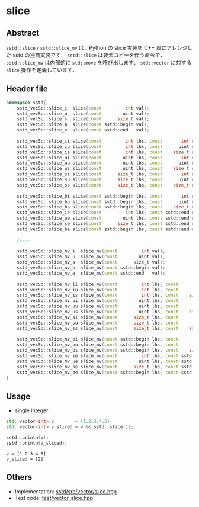 # slice
## Abstract
```sstd::slice``` / ```sstd::slice_mv``` は，Python の slice 実装を C++ 風にアレンジした sstd の独自実装です．
```sstd::slice``` は要素コピーを伴う命令で，```sstd::slice_mv``` は内部的に ```std::move``` を呼び出します．
```std::vector``` に対する ```slice``` 操作を定義しています．

## Header file
```c++
namespace sstd{
    sstd_vecSc::slice_i  slice(const         int val);
    sstd_vecSc::slice_u  slice(const        uint val);
    sstd_vecSc::slice_s  slice(const      size_t val);
    sstd_vecSc::slice_b  slice(const sstd::begin val);
    sstd_vecSc::slice_e  slice(const sstd::end   val);
    
    sstd_vecSc::slice_ii slice(const         int lhs, const       int rhs);
    sstd_vecSc::slice_iu slice(const         int lhs, const      uint rhs);
    sstd_vecSc::slice_is slice(const         int lhs, const    size_t rhs);
    sstd_vecSc::slice_ui slice(const        uint lhs, const       int rhs);
    sstd_vecSc::slice_uu slice(const        uint lhs, const      uint rhs);
    sstd_vecSc::slice_us slice(const        uint lhs, const    size_t rhs);
    sstd_vecSc::slice_si slice(const      size_t lhs, const       int rhs);
    sstd_vecSc::slice_su slice(const      size_t lhs, const      uint rhs);
    sstd_vecSc::slice_ss slice(const      size_t lhs, const    size_t rhs);
    
    sstd_vecSc::slice_bi slice(const sstd::begin lhs, const       int rhs);
    sstd_vecSc::slice_bu slice(const sstd::begin lhs, const      uint rhs);
    sstd_vecSc::slice_bs slice(const sstd::begin lhs, const    size_t rhs);
    sstd_vecSc::slice_ie slice(const         int lhs, const sstd::end rhs);
    sstd_vecSc::slice_ue slice(const        uint lhs, const sstd::end rhs);
    sstd_vecSc::slice_se slice(const      size_t lhs, const sstd::end rhs);
    sstd_vecSc::slice_be slice(const sstd::begin lhs, const sstd::end rhs);
    
    //---
    
    sstd_vecSc::slice_mv_i  slice_mv(const         int val);
    sstd_vecSc::slice_mv_u  slice_mv(const        uint val);
    sstd_vecSc::slice_mv_s  slice_mv(const      size_t val);
    sstd_vecSc::slice_mv_b  slice_mv(const sstd::begin val);
    sstd_vecSc::slice_mv_e  slice_mv(const sstd::end   val);
    
    sstd_vecSc::slice_mv_ii slice_mv(const         int lhs, const       int rhs);
    sstd_vecSc::slice_mv_iu slice_mv(const         int lhs, const      uint rhs);
    sstd_vecSc::slice_mv_is slice_mv(const         int lhs, const    size_t rhs);
    sstd_vecSc::slice_mv_ui slice_mv(const        uint lhs, const       int rhs);
    sstd_vecSc::slice_mv_uu slice_mv(const        uint lhs, const      uint rhs);
    sstd_vecSc::slice_mv_us slice_mv(const        uint lhs, const    size_t rhs);
    sstd_vecSc::slice_mv_si slice_mv(const      size_t lhs, const       int rhs);
    sstd_vecSc::slice_mv_su slice_mv(const      size_t lhs, const      uint rhs);
    sstd_vecSc::slice_mv_ss slice_mv(const      size_t lhs, const    size_t rhs);
    
    sstd_vecSc::slice_mv_bi slice_mv(const sstd::begin lhs, const       int rhs);
    sstd_vecSc::slice_mv_bu slice_mv(const sstd::begin lhs, const      uint rhs);
    sstd_vecSc::slice_mv_bs slice_mv(const sstd::begin lhs, const    size_t rhs);
    sstd_vecSc::slice_mv_ie slice_mv(const         int lhs, const sstd::end rhs);
    sstd_vecSc::slice_mv_ue slice_mv(const        uint lhs, const sstd::end rhs);
    sstd_vecSc::slice_mv_se slice_mv(const      size_t lhs, const sstd::end rhs);
    sstd_vecSc::slice_mv_be slice_mv(const sstd::begin lhs, const sstd::end rhs);
}
```

## Usage
- single integer
```c++
std::vector<int> v        = {1,2,3,4,5};
std::vector<int> v_sliced = v && sstd::slice(1);

sstd::printn(v);
sstd::printn(v_sliced);
```
```
v = [1 2 3 4 5]
v_sliced = [2]
```




## Others
- Implementation: [sstd/src/vector/slice.hpp](https://github.com/admiswalker/SubStandardLibrary-SSTD-/blob/master/sstd/src/vector/slice.hpp)
- Test code: [test/vector_slice.hpp](https://github.com/admiswalker/SubStandardLibrary-SSTD-/blob/master/test/vector_slice.hpp)

